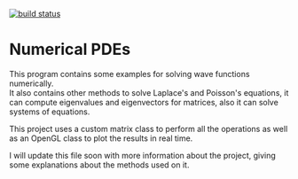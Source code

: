 [![build status](https://gitlab.cdalvaro.com/cdalvaro/VibrationNormalModes2D/badges/master/build.svg)](https://gitlab.cdalvaro.com/cdalvaro/VibrationNormalModes2D/commits/master)
# Numerical PDEs

This program contains some examples for solving wave functions numerically.  
It also contains other methods to solve Laplace's and Poisson's equations, it can compute eigenvalues and eigenvectors for matrices, also it can solve systems of equations.

This project uses a custom matrix class to perform all the operations as well as an OpenGL class to plot the results in real time.

I will update this file soon with more information about the project, giving some explanations about the methods used on it.
